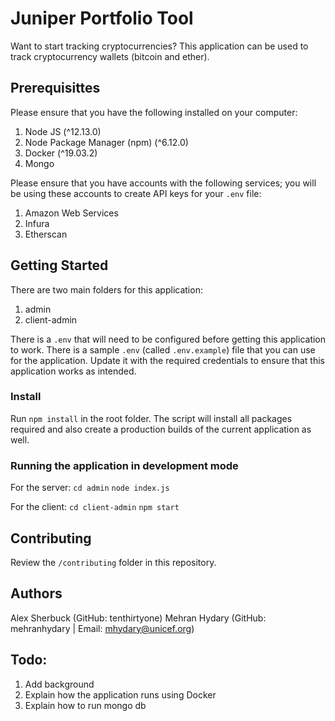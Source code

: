 # Juniper Portfolio Tool

Want to start tracking cryptocurrencies? This application can be used to track cryptocurrency wallets (bitcoin and ether).

## Prerequisittes

Please ensure that you have the following installed on your computer:

1. Node JS (^12.13.0)
2. Node Package Manager (npm) (^6.12.0)
3. Docker (^19.03.2)
4. Mongo

Please ensure that you have accounts with the following services; you will be using these accounts to create API keys for your `.env` file:

1. Amazon Web Services
2. Infura
3. Etherscan

## Getting Started

There are two main folders for this application:

1. admin
2. client-admin

There is a `.env` that will need to be configured before getting this application to work. There is a sample `.env` (called `.env.example`) file that you can use for the application. Update it with the required credentials to ensure that this application works as intended.

### Install

Run `npm install` in the root folder. The script will install all packages required and also create a production builds of the current application as well.

### Running the application in development mode

For the server:
`cd admin`
`node index.js`

For the client:
`cd client-admin`
`npm start`

## Contributing

Review the `/contributing` folder in this repository.

## Authors

Alex Sherbuck (GitHub: tenthirtyone)
Mehran Hydary (GitHub: mehranhydary | Email: mhydary@unicef.org)

## Todo:

1. Add background
2. Explain how the application runs using Docker
3. Explain how to run mongo db
